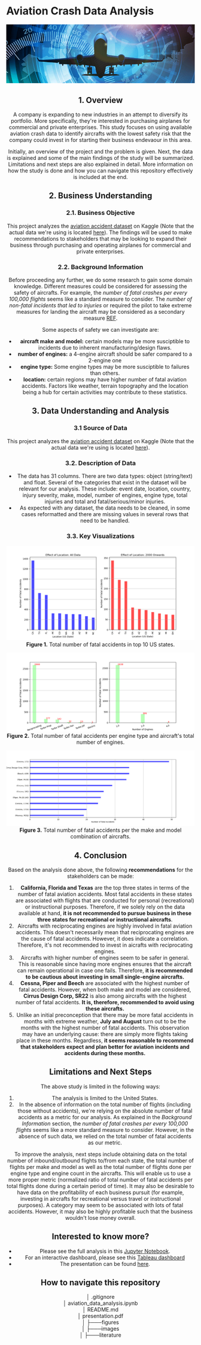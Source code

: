 # Aviation Crash Data Analysis
<center><img src="./images/Header.png" 
    Width="1000">
    
## 1. Overview
A company is expanding to new industries in an attempt to diversify its portfolio. More specifically, they're interested in purchasing airplanes for commercial and private enterprises. This study focuses on using available aviation crash data to identify aircrafts with the lowest safety risk that the company could invest in for starting their business endevaour in this area. 

Initially, an overview of the project and the problem is given. Next, the data is explained and some of the main findings of the study will be summarized. Limitations and next steps are also explained in detail. More information on how the study is done and how you can navigate this repository effectively is included at the end. 

## 2. Business Understanding
### 2.1. Business Objective
This project analyzes the [aviation accident dataset](https://www.kaggle.com/datasets/khsamaha/aviation-accident-database-synopses) on Kaggle (Note that the actual data we're using is located [here](https://github.com/learn-co-curriculum/dsc-phase-1-project-v3/tree/master/data)). The findings will be used to make recommendations to stakeholders that may be looking to expand their business through purchasing and operating airplanes for commercial and private enterprises. 

### 2.2. Background Information
Before proceeding any further, we do some research to gain some domain knowledge. Different measures could be considered for assessing the safety of aircrafts. For example, the *number of fatal crashes per every 100,000 flights* seems like a standard measure to consider. The *number of non-fatal incidents that led to injuries* or required the pilot to take extreme measures for landing the aircraft may be considered as a secondary measure [REF](https://assets.performance.gov/APG/files/2023/june/FY2023_June_DOT_Progress_Aviation_Safety.pdf).

Some aspects of safety we can investigate are: 
- **aircraft make and model:** certain models may be more susciptible to incidents due to inherent manufacturing/design flaws.
- **number of engines:** a 4-engine aircraft should be safer compared to a 2-engine one
- **engine type:** Some engine types may be more susciptible to failures than others.  
- **location:** certain regions may have higher number of fatal aviation accidents. Factors like weather, terrain topography and the location being a hub for certain activities may contribute to these statistics. 

## 3. Data Understanding and Analysis

### 3.1 Source of Data
This project analyzes the [aviation accident dataset](https://www.kaggle.com/datasets/khsamaha/aviation-accident-database-synopses) on Kaggle (Note that the actual data we're using is located [here](https://github.com/learn-co-curriculum/dsc-phase-1-project-v3/tree/master/data)).

### 3.2. Description of Data
- The data has 31 columns. There are two data types: object (string/text) and float. Several of the categories that exist in the dataset will be relevant for our analysis. These include:  event date, location, country, injury severity, make, model, number of engines, engine type, total injuries and total and fatal/serious/minor injuries.
- As expected with any dataset, the data needs to be cleaned, in some cases reformatted and there are missing values in several rows that need to be handled.

### 3.3. Key Visualizations

<center><img src="./figures/effect_of_location.png"
            
**Figure 1.** Total number of fatal accidents in top 10 US states.  

<center><img src="./figures/effect_of_engine.png"
            
**Figure 2.** Total number of fatal accidents per engine type and aircraft's total number of engines. 

<center><img src="./figures/effect_of_Make_and_Model_1.png"
            
**Figure 3.** Total number of fatal accidents per the make and model combination of aircrafts. 

## 4. Conclusion
Based on the analysis done above, the following **recommendations** for the stakeholders can be made: 
1. **California, Florida and Texas** are the top three states in terms of the number of fatal aviation accidents. Most fatal accidents in these states are associated with flights that are conducted for personal (recreational) or instructional purposes. Therefore, if we solely rely on the data available at hand, **it is not recommended to pursue business in these three states for recreational or instructional aircrafts**.  
2. Aircrafts with reciprocating engines are highly involved in fatal aviation accidents. This doesn't necessarily mean that reciprocating engines are the cause of fatal accidents. However, it does indicate a correlation. Therefore, it's not recommended to invest in aicrafts with reciprocating engines.
3. Aircrafts with higher number of engines seem to be safer in general. This is reasonable since having more engines ensures that the aircraft can remain operational in case one fails. Therefore, **it is recommended to be cautious about investing in small single-engine aircrafts.** 
4. **Cessna, Piper and Beech** are associated with the highest number of fatal accidents. However, when both make and model are considered, **Cirrus Design Corp, SR22** is also among aircrafts with the highest number of fatal accidents. **It is, therefore, recommended to avoid using these aircrafts.** 
5. Unlike an initial preconception that there may be more fatal accidents in months with extreme weather, **July and August** turn out to be the months with the highest number of fatal accidents. This observation may have an underlying cause: there are simply more flights taking place in these months. Regardless, **it seems reasonable to recommend that stakeholders expect and plan better for aviation incidents and accidents during these months.** 

## Limitations and Next Steps
The above study is limited in the following ways:
1. The analysis is limited to the United States.
2. In the absence of information on the total number of flights (including those without accidents), we're relying on the absolute number of fatal accidents as a metric for our analysis. As explained in the *Background Information* section, the *number of fatal crashes per every 100,000 flights* seems like a more standard measure to consider. However, in the absence of such data, we relied on the total number of fatal accidents as our metric. 

To improve the analysis, next steps include obtaining data on the total number of inbound/outbound flights to/from each state, the total number of flights per make and model as well as the total number of flights done per engine type and engine count in the aircrafts. This will enable us to use a more proper metric (normalized ratio of total number of fatal accidents per total flights done during a certain period of time). It may also be desirable to have data on the profitability of each business pursuit (for example, investing in aircrafts for recreational versus travel or instructional purposes). A category may seem to be associated with lots of fatal accidents. However, it may also be highly profitable such that the business wouldn't lose money overall. 

## Interested to know more?
- Please see the full analysis in this [Jupyter Notebook](https://github.com/setare92-ha/project-aviation-accident-data-analysis/blob/main/aviation_data_analysis.ipynb).
- For an interactive dashboard, please see this [Tableau dashboard](https://public.tableau.com/views/Aviation_Crash_Data_Analysis/Dashboard1?:language=en-US&publish=yes&:sid=&:display_count=n&:origin=viz_share_link)
- The presentation can be found [here](https://github.com/setare92-ha/project-aviation-accident-data-analysis/blob/main/presentation.pdf).

## How to navigate this repository

│   .gitignore <br />
│   aviation_data_analysis.ipynb <br />
│   README.md <br />
│   presentation.pdf <br />
│
├───figures <br />
│
├───images <br />
│
├───literature <br />
